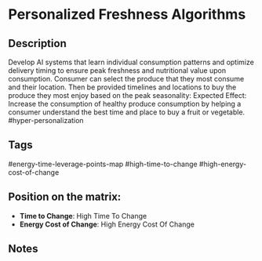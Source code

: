 # Personalized Freshness Algorithms

## Description
Develop AI systems that learn individual consumption patterns and optimize delivery timing to ensure peak freshness and nutritional value upon consumption. Consumer can select the produce that they most consume and their location. Then be provided timelines and locations to buy the produce they most enjoy based on the peak seasonality: Expected Effect:  Increase the consumption of healthy produce consumption by helping a consumer understand the best time and place to buy a fruit or vegetable.    #hyper-personalization

## Tags
#energy-time-leverage-points-map #high-time-to-change #high-energy-cost-of-change

## Position on the matrix:
- **Time to Change**: High Time To Change
- **Energy Cost of Change**: High Energy Cost Of Change

## Notes
<!-- Add your notes here -->
